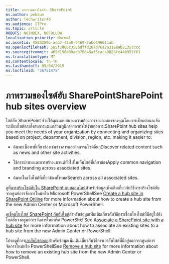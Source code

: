 ```yaml
---
title: ภาพรวมของไซต์ฮับ SharePoint
ms.author: pebaum
author: Techwriter40
ms.audience: ITPro
ms.topic: article
ROBOTS: NOINDEX, NOFOLLOW
localization_priority: Normal
ms.assetid: 4583259b-acb2-45a0-9469-2abe496011ab
ms.openlocfilehash: 585f3d06c358adffd267d76a2a31ea9b2135cccc
ms.sourcegitcommit: a65d196d00adb70045af5caca9828fe44b951f61
ms.translationtype: MT
ms.contentlocale: th-TH
ms.lasthandoff: 09/04/2019
ms.locfileid: "36751475"
---
```

# <a name="sharepoint-hub-sites-overview"></a><span data-ttu-id="2c914-102">ภาพรวมของไซต์ฮับ SharePoint</span><span class="sxs-lookup"><span data-stu-id="2c914-102">SharePoint hub sites overview</span></span>

<span data-ttu-id="2c914-103">ไซต์ฮับ SharePoint ช่วยให้คุณตอบสนองความต้องการขององค์กรของคุณโดยการเชื่อมต่อและจัดระเบียบไซต์ตามโครงการแผนกส่วนภูมิภาคฯลฯทำให้ง่ายต่อการ:</span><span class="sxs-lookup"><span data-stu-id="2c914-103">SharePoint hub sites help you meet the needs of your organization by connecting and organizing sites based on project, department, division, region, etc. making it easier to:</span></span>

- <span data-ttu-id="2c914-104">ค้นพบเนื้อหาที่เกี่ยวข้องเช่นข่าวสารและกิจกรรมไซต์อื่นๆ</span><span class="sxs-lookup"><span data-stu-id="2c914-104">Discover related content such as news and other site activities.</span></span>


- <span data-ttu-id="2c914-105">ใช้การนำทางและการสร้างแบรนด์ทั่วไปในเว็บไซต์ที่เกี่ยวข้อง</span><span class="sxs-lookup"><span data-stu-id="2c914-105">Apply common navigation and branding across associated sites.</span></span>


- <span data-ttu-id="2c914-106">ค้นหาในเว็บไซต์ที่เกี่ยวข้องทั้งหมด</span><span class="sxs-lookup"><span data-stu-id="2c914-106">Search across all associated sites.</span></span>


<span data-ttu-id="2c914-107">ดูที่[การสร้างไซต์ฮับใน SharePoint แบบออนไลน์](https://docs.microsoft.com/sharepoint/create-hub-site)สำหรับข้อมูลเพิ่มเติมเกี่ยวกับวิธีการสร้างไซต์ฮับจากศูนย์การจัดการใหม่หรือ Microsoft PowerShell</span><span class="sxs-lookup"><span data-stu-id="2c914-107">See [Create a hub site in SharePoint Online](https://docs.microsoft.com/sharepoint/create-hub-site) for more information about how to create a hub site from the new Admin Center or Microsoft PowerShell.</span></span> 

<span data-ttu-id="2c914-108">ดู[เชื่อมโยงไซต์ SharePoint กับฮับไซต์](https://support.office.com/article/associate-a-sharepoint-site-with-a-hub-site-ae0009fd-af04-4d3d-917d-88edb43efc05)สำหรับข้อมูลเพิ่มเติมเกี่ยวกับวิธีการเชื่อมโยงไซต์ที่มีอยู่ไปยังไซต์ฮับจากศูนย์การจัดการใหม่หรือ PowerShell</span><span class="sxs-lookup"><span data-stu-id="2c914-108">See [Associate a SharePoint site with a hub site](https://support.office.com/article/associate-a-sharepoint-site-with-a-hub-site-ae0009fd-af04-4d3d-917d-88edb43efc05) for more information about how to associate an existing sites to a hub site from the new Admin Center or PowerShell.</span></span>  

<span data-ttu-id="2c914-109">โปรดดูที่การ[เอาฮับไซต์ออก](https://docs.microsoft.com/sharepoint/remove-hub-site)สำหรับข้อมูลเพิ่มเติมเกี่ยวกับวิธีการเอาฮับไซต์ที่มีอยู่ออกจากศูนย์การจัดการใหม่หรือ PowerShell</span><span class="sxs-lookup"><span data-stu-id="2c914-109">See [Remove a hub site](https://docs.microsoft.com/sharepoint/remove-hub-site) for more information about how to remove an existing hub site from the new Admin Center or PowerShell.</span></span> 
